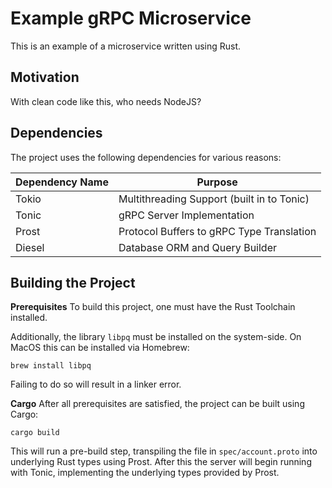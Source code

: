 # Example gRPC Microservice

This is an example of a microservice written using Rust.

## Motivation
With clean code like this, who needs NodeJS?

## Dependencies
The project uses the following dependencies for various reasons:

| Dependency Name | Purpose                                    |
|-----------------|--------------------------------------------|
| Tokio           | Multithreading Support (built in to Tonic) |
| Tonic           | gRPC Server Implementation                 |
| Prost           | Protocol Buffers to gRPC Type Translation  |
| Diesel          | Database ORM and Query Builder             |

## Building the Project

**Prerequisites**
To build this project, one must have the Rust Toolchain installed.

Additionally, the library `libpq` must be installed on the system-side. On MacOS this can be installed via Homebrew:
```
brew install libpq
```

Failing to do so will result in a linker error.

**Cargo**
After all prerequisites are satisfied, the project can be built using Cargo:
```
cargo build
```

This will run a pre-build step, transpiling the file in `spec/account.proto` into
underlying Rust types using Prost. After this the server will begin running with Tonic,
implementing the underlying types provided by Prost.
